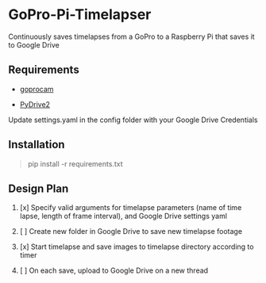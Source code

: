 # GoPro-Pi-Timelapser
Continuously saves timelapses from a GoPro to a Raspberry Pi that saves it to Google Drive


## Requirements

* [goprocam](https://github.com/KonradIT/gopro-py-api) 

* [PyDrive2](https://github.com/iterative/PyDrive2)

Update settings.yaml in the config folder with your Google Drive Credentials

## Installation

> pip install -r requirements.txt

## Design Plan

1. [x] Specify valid arguments for timelapse parameters (name of time lapse, length of frame interval), and Google Drive settings yaml

2. [ ] Create new folder in Google Drive to save new timelapse footage

3. [x] Start timelapse and save images to timelapse directory according to timer

4. [ ] On each save, upload to Google Drive on a new thread


